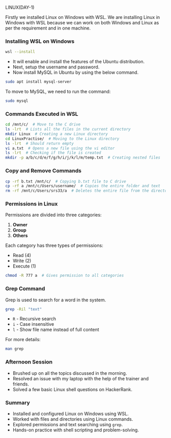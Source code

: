 LINUX(DAY-1)

Firstly we installed Linux on Windows with WSL. We are installing Linux in Windows with WSL because we can work on both Windows and Linux as per the requirement and in one machine.

### Installing WSL on Windows
```bash
wsl --install
```
- It will enable and install the features of the Ubuntu distribution.
- Next, setup the username and password.
- Now install MySQL in Ubuntu by using the below command.

```bash
sudo apt install mysql-server
```

To move to MySQL, we need to run the command:
```bash
sudo mysql
```

### Commands Executed in WSL
```bash
cd /mnt/c/  # Move to the C drive
ls -lrt  # Lists all the files in the current directory
mkdir Linux  # Creating a new Linux directory
cd LinuxPractise/  # Moving to the Linux directory
ls -lrt  # Should return empty
vi a.txt  # Opens a new file using the vi editor
ls -lrt  # Checking if the file is created
mkdir -p a/b/c/d/e/f/g/h/i/j/k/l/m/temp.txt  # Creating nested files
```

### Copy and Remove Commands
```bash
cp -rf b.txt /mnt/c/  # Copying b.txt file to C drive
cp -rf a /mnt/c/Users/username/  # Copies the entire folder and text
rm -rf /mnt/c/Users/srs33/a  # Deletes the entire file from the directory
```

### Permissions in Linux
Permissions are divided into three categories:
1. **Owner**
2. **Group**
3. **Others**

Each category has three types of permissions:
- Read (4)
- Write (2)
- Execute (1)

```bash
chmod -R 777 a  # Gives permission to all categories
```

### Grep Command
Grep is used to search for a word in the system.
```bash
grep -Ril "text"
```
- `R` - Recursive search
- `i` - Case insensitive
- `l` - Show file name instead of full content

For more details:
```bash
man grep
```

### Afternoon Session
- Brushed up on all the topics discussed in the morning.
- Resolved an issue with my laptop with the help of the trainer and friends.
- Solved a few basic Linux shell questions on HackerRank.

### **Summary**
- Installed and configured Linux on Windows using WSL.
- Worked with files and directories using Linux commands.
- Explored permissions and text searching using `grep`.
- Hands-on practice with shell scripting and problem-solving.

